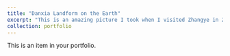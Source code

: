 ```yaml
---
title: "Danxia Landform on the Earth"
excerpt: "This is an amazing picture I took when I visited Zhangye in 2019.<br/><img src='/images/Portfolio-500x300-1.jpg'>"
collection: portfolio
---
```


This is an item in your portfolio.
